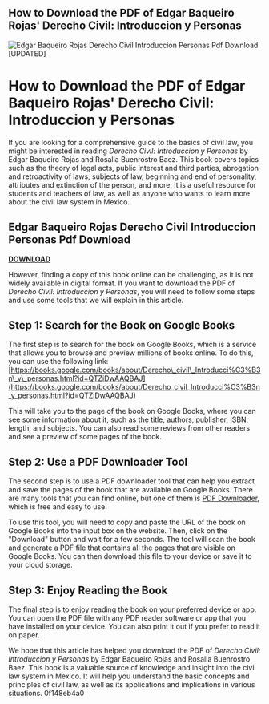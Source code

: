 ## How to Download the PDF of Edgar Baqueiro Rojas' Derecho Civil: Introduccion y Personas

 
![Edgar Baqueiro Rojas Derecho Civil Introduccion Personas Pdf Download \[UPDATED\]](https://encrypted-tbn0.gstatic.com/images?q=tbn:ANd9GcTm1fhb16IsSnoQm7hywepm4dmlKzokh9nUUlbQ4sPhaazwD3DMeARzg90)

 
# How to Download the PDF of Edgar Baqueiro Rojas' Derecho Civil: Introduccion y Personas
  
If you are looking for a comprehensive guide to the basics of civil law, you might be interested in reading *Derecho Civil: Introduccion y Personas* by Edgar Baqueiro Rojas and Rosalia Buenrostro Baez. This book covers topics such as the theory of legal acts, public interest and third parties, abrogation and retroactivity of laws, subjects of law, beginning and end of personality, attributes and extinction of the person, and more. It is a useful resource for students and teachers of law, as well as anyone who wants to learn more about the civil law system in Mexico.
 
## Edgar Baqueiro Rojas Derecho Civil Introduccion Personas Pdf Download


[**DOWNLOAD**](https://www.google.com/url?q=https%3A%2F%2Fcinurl.com%2F2tKEOI&sa=D&sntz=1&usg=AOvVaw17NkOg5ttNafA56Iy4b7Hl)

  
However, finding a copy of this book online can be challenging, as it is not widely available in digital format. If you want to download the PDF of *Derecho Civil: Introduccion y Personas*, you will need to follow some steps and use some tools that we will explain in this article.
  
## Step 1: Search for the Book on Google Books
  
The first step is to search for the book on Google Books, which is a service that allows you to browse and preview millions of books online. To do this, you can use the following link: [https://books.google.com/books/about/Derecho\_civil\_Introducci%C3%B3n\_y\_personas.html?id=QTZiDwAAQBAJ](https://books.google.com/books/about/Derecho_civil_Introducci%C3%B3n_y_personas.html?id=QTZiDwAAQBAJ)
  
This will take you to the page of the book on Google Books, where you can see some information about it, such as the title, authors, publisher, ISBN, length, and subjects. You can also read some reviews from other readers and see a preview of some pages of the book.
  
## Step 2: Use a PDF Downloader Tool
  
The second step is to use a PDF downloader tool that can help you extract and save the pages of the book that are available on Google Books. There are many tools that you can find online, but one of them is [PDF Downloader](https://www.pdfdownloader.net/), which is free and easy to use.
  
To use this tool, you will need to copy and paste the URL of the book on Google Books into the input box on the website. Then, click on the "Download" button and wait for a few seconds. The tool will scan the book and generate a PDF file that contains all the pages that are visible on Google Books. You can then download this file to your device or save it to your cloud storage.
  
## Step 3: Enjoy Reading the Book
  
The final step is to enjoy reading the book on your preferred device or app. You can open the PDF file with any PDF reader software or app that you have installed on your device. You can also print it out if you prefer to read it on paper.
  
We hope that this article has helped you download the PDF of *Derecho Civil: Introduccion y Personas* by Edgar Baqueiro Rojas and Rosalia Buenrostro Baez. This book is a valuable source of knowledge and insight into the civil law system in Mexico. It will help you understand the basic concepts and principles of civil law, as well as its applications and implications in various situations.
 0f148eb4a0
